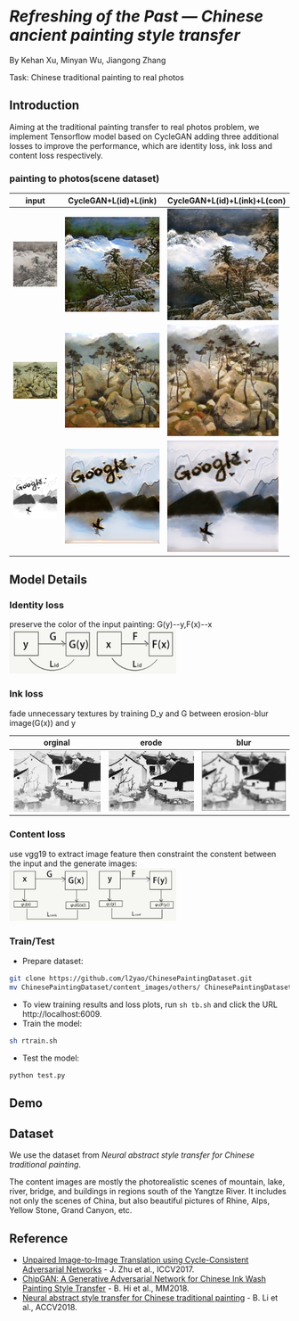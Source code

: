 # *Refreshing of the Past — Chinese ancient painting style transfer*
By Kehan Xu, Minyan Wu, Jiangong Zhang

Task: Chinese traditional painting to real photos  

## Introduction
Aiming at the traditional painting transfer to real photos problem, we implement Tensorflow model based on CycleGAN adding three additional losses to improve the performance, which are identity loss, ink loss and content loss respectively.  
### painting to photos(scene dataset)

|input|CycleGAN+L(id)+L(ink)|CycleGAN+L(id)+L(ink)+L(con)|
|---|----|-----|
|<img src='imgs/mount.jpg' width='200'>| <img src='imgs/mount_2loss.jpg' width='200'>| <img src='imgs/mount_3loss.jpg' width='200'>|
|<img src='imgs/stone.jpg' width='200'>| <img src='imgs/stone_2loss.jpg' width='200'>| <img src='imgs/stone_3loss.jpg' width='200'>|
|<img src='imgs/draw.jpg' width='200'>| <img src='imgs/draw_2loss.jpg' width='200'>| <img src='imgs/draw_3loss.jpg' width='200'>|

## Model Details
### Identity loss  
preserve the color of the input painting: G(y)--y,F(x)--x    
<img src='imgs/id-loss.png' width='300'>
### Ink loss  
fade unnecessary textures by training D_y and G between erosion-blur image(G(x)) and y  

|orginal|erode|blur|
|---|----|-----|
|<img src='imgs/test.jpg' width='200'>| <img src='imgs/erode.jpg' width='200'>| <img src='imgs/blur.jpg' width='200'>|

### Content loss  
use vgg19 to extract image feature then constraint the constent between the input and the generate images:   
<img src='imgs/content-loss.png' width='300'>
### Train/Test
- Prepare dataset:
```bash
git clone https://github.com/l2yao/ChinesePaintingDataset.git  
mv ChinesePaintingDataset/content_images/others/ ChinesePaintingDataset/content_images/main/
```
- To view training results and loss plots, run `sh tb.sh` and click the URL http://localhost:6009.
- Train the model:
```bash
sh rtrain.sh
```
- Test the model:
```bash
python test.py

```
## Demo 

## Dataset
We use the dataset from *Neural abstract style transfer for Chinese traditional painting*. 

The content images are mostly the photorealistic scenes of mountain, lake, river, bridge, and buildings in regions south of the Yangtze River. It includes not only the scenes of China, but also beautiful pictures of Rhine, Alps, Yellow Stone, Grand Canyon, etc. 


## Reference
* [Unpaired Image-to-Image Translation using Cycle-Consistent Adversarial Networks](https://arxiv.org/pdf/1703.10593.pdf) - J. Zhu et al., ICCV2017.
* [ChipGAN: A Generative Adversarial Network for Chinese Ink Wash Painting Style Transfer](http://alumni.media.mit.edu/~shiboxin/files/He_MM18.pdf) - B. Hi et al., MM2018.
* [Neural abstract style transfer for Chinese traditional painting](https://arxiv.org/pdf/1812.03264.pdf) - B. Li et al., ACCV2018.
